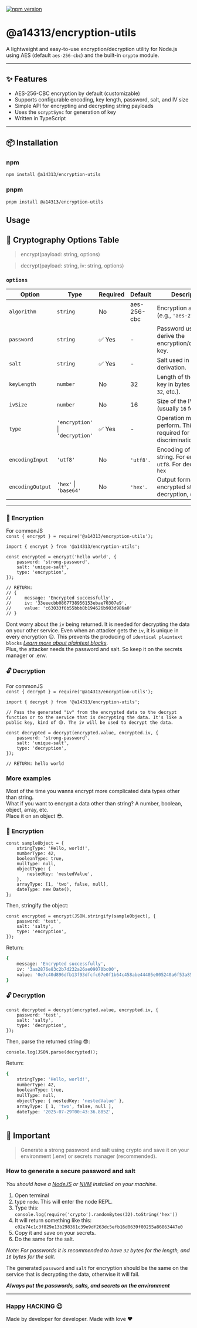 [![npm version](https://img.shields.io/npm/v/@a14313/encryption-utils)](https://www.npmjs.com/package/@a14313/encryption-utils)
# @a14313/encryption-utils

A lightweight and easy-to-use encryption/decryption utility for Node.js using AES (default `aes-256-cbc`) and the built-in `crypto` module.

---

## ✨ Features

- AES-256-CBC encryption by default (customizable)
- Supports configurable encoding, key length, password, salt, and IV size
- Simple API for encrypting and decrypting string payloads
- Uses the `scryptSync` for generation of key
- Written in TypeScript

---

## 📦 Installation

### npm

```bash
npm install @a14313/encryption-utils
```

### pnpm

```bash
pnpm install @a14313/encryption-utils
```

## Usage

## 🔧 Cryptography Options Table

> encrypt(payload: string, options)

> decrypt(payload: string, iv: string, options)

### `options`

| Option           | Type                             | Required | Default     | Description                                                                |
| ---------------- | -------------------------------- | -------- | ----------- | -------------------------------------------------------------------------- |
| `algorithm`      | `string`                         | No       | aes-256-cbc | Encryption algorithm (e.g., `'aes-256-cfb'`).                              |
| `password`       | `string`                         | ✅ Yes   | -           | Password used to derive the encryption/decryption key.                     |
| `salt`           | `string`                         | ✅ Yes   | -           | Salt used in key derivation.                                               |
| `keyLength`      | `number`                         | No       | 32          | Length of the derived key in bytes (`16`, `24`, `32`, etc.).               |
| `ivSize`         | `number`                         | No       | 16          | Size of the IV in bytes (usually `16` for AES).                            |
| `type`           | `'encryption'` \| `'decryption'` | ✅ Yes   | -           | Operation mode to perform. This is required for type discrimination        |
| `encodingInput`  | `'utf8'`                         | No       | `'utf8'`.   | Encoding of the input string. For encryption, `utf8`. For decryption `hex` |
| `encodingOutput` | `'hex'` \| `'base64'`            | No       | `'hex'`.    | Output format of the encrypted string. For decryption, `utf8`.             |

---

### 🔐 Encryption

For commonJS<br />
`const { encrypt } = require('@a14313/encryption-utils');`

```TS
import { encrypt } from '@a14313/encryption-utils';

const encrypted = encrypt('hello world', {
    password: 'strong-password',
    salt: 'unique-salt',
    type: 'encryption',
});

// RETURN:
// {
//     message: 'Encrypted successfully',
//     iv: '33eeecbb0867738956153ebae70307e9',
//     value: 'c63033f6b55bbb8b194626b903d986a0'
// }

```

Dont worry about the `iv` being returned. It is needed for decrypting the data on your other service. Even when an attacker gets the `iv`, it is unique in every encryption 😉. This prevents the producing of `identical plaintext blocks` [_Learn more about plaintext blocks_](https://www.sciencedirect.com/topics/computer-science/plaintext-block). <br />
Plus, the attacker needs the password and salt. So keep it on the secrets manager or .env.

### 🔓 Decryption

For commonJS<br />
`const { decrypt } = require('@a14313/encryption-utils');`

```TS
import { decrypt } from '@a14313/encryption-utils';

// Pass the generated "iv" from the encrypted data to the decrypt function or to the service that is decrypting the data. It's like a public key, kind of 😅. The iv will be used to decrypt the data.

const decrypted = decrypt(encrypted.value, encrypted.iv, {
    password: 'strong-password',
    salt: 'unique-salt',
    type: 'decryption',
});

// RETURN: hello world
```

### More examples

Most of the time you wanna encrypt more complicated data types other than string.<br />
What if you want to encrypt a data other than string? A number, boolean, object, array, etc. <br />
Place it on an object 😎.

### 🔐 Encryption

```TS
const sampleObject = {
    stringType: 'Hello, world!',
    numberType: 42,
    booleanType: true,
    nullType: null,
    objectType: {
        nestedKey: 'nestedValue',
    },
    arrayType: [1, 'two', false, null],
    dateType: new Date(),
};
```

Then, stringify the object:

```TS
const encrypted = encrypt(JSON.stringify(sampleObject), {
    password: 'test',
    salt: 'salty',
    type: 'encryption',
});
```

Return:

```bash
{
    message: 'Encrypted successfully',
    iv: '3aa2876e83c2b7d232a26ae09070bc00',
    value: '0e7c40d896dfb13f93dfcfc67e0f1b64c458abe44405e005240a6f53a8596df8955a143e740f5e1a4f9c34ed646c356239ce4df67433812212bde4af29820361374bfee977aea02ff0b62db43959859a60d2d7a98ce3a420c08981b4e189810e8913eb9ab0dac62ff9d32e64a373c9317cf548bfdf0fdd7cf34ec78018db7118dcb9612399a0fd3cdc8c5e6a89b92f1d2fedc6478298f3c425a57b4ab82dd9bdd41b8dc72bc2e9aa65606282d240a037111ac1ec1364269c188b244275942a0c17f7c052f67569c4ef7ccb604d263348b7037a0b4f130182cfe0917d1fbcc1fd'
}
```

### 🔓 Decryption

```TS
const decrypted = decrypt(encrypted.value, encrypted.iv, {
    password: 'test',
    salt: 'salty',
    type: 'decryption',
});
```

Then, parse the returned string 😎:

```TS
console.log(JSON.parse(decrypted));
```

Return:

```bash
{
    stringType: 'Hello, world!',
    numberType: 42,
    booleanType: true,
    nullType: null,
    objectType: { nestedKey: 'nestedValue' },
    arrayType: [ 1, 'two', false, null ],
    dateType: '2025-07-29T00:43:36.885Z',
}
```

## 🚨 Important

> Generate a strong password and salt using crypto and save it on your environment (.env) or secrets manager (recommended).

### How to generate a secure password and salt

_You should have a [NodeJS](https://nodejs.org/en) or [NVM](https://github.com/nvm-sh/nvm/blob/master/README.md) installed on your machine._

1. Open terminal
2. type `node`. This will enter the node REPL.
3. Type this: `console.log(require('crypto').randomBytes(32).toString('hex'))`
4. It will return something like this: `c02e74c1c3f829e13b298361c39e9df263dc5efb16d0639f00255a86863447e0`
5. Copy it and save on your secrets.
6. Do the same for the salt.

_Note: For passwords it is recommended to have `32` bytes for the length, and `16` bytes for the salt._

The generated `password` and `salt` for encryption should be the same on the service that is decrypting the data, otherwise it will fail.

_**Always put the passwords, salts, and secrets on the environment**_

---

### Happy HACKING 😉

Made by developer for developer. Made with love ❤️
